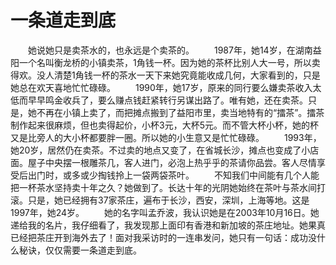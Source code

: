 # 一条道走到底
　　她说她只是卖茶水的，也永远是个卖茶的。 
　　1987年，她14岁，在湖南益阳一个名叫衡龙桥的小镇卖茶，1角钱一杯。因为她的茶杯比别人大一号，所以卖得欢。没人清楚1角钱一杯的茶水一天下来她究竟能收成几何，大家看到的，只是她总在欢天喜地忙忙碌碌。 
　　1990年，她17岁，原来的同行要么嫌卖茶收入太低而早早鸣金收兵了，要么赚点钱赶紧转行另谋出路了。唯有她，还在卖茶。只是，她不再在小镇上卖了，而把摊点搬到了益阳市里，卖当地特有的“擂茶”。擂茶制作起来很麻烦，但也卖得起价，小杯3元，大杯5元。而不管大杯小杯，她的杯又是比旁人的大小杯都要胖一圈。所以她的小生意又是忙忙碌碌。 
　　1993年，她20岁，居然仍在卖茶。不过卖的地点又变了，在省城长沙，摊点也变成了小店面。屋子中央摆一根雕茶几，客人进门，必泡上热乎乎的茶请你品尝。客人尽情享受后出门时，或多或少掏钱拎上一袋两袋茶叶。 
　　不知我们中间能有几个人能把一杯茶水坚持卖十年之久？她做到了。长达十年的光阴她始终在茶叶与茶水间打滚。只是，她已经拥有37家茶庄，遍布于长沙，西安，深圳，上海等地。这是1997年，她24岁。 
　　她的名字叫孟乔波，我认识她是在2003年10月16日。她递给我的名片，我仔细看了，我发现那上面印有香港和新加坡的茶庄地址。她果真已经把茶庄开到海外去了！面对我采访时的一连串发问，她只有一句话：成功没什么秘诀，仅仅需要一条道走到底。
 